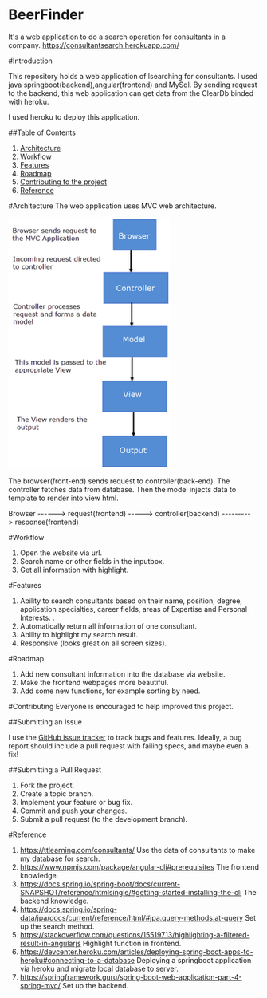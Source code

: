 # BeerFinder
It's a web application to do a search operation for consultants in a company.
https://consultantsearch.herokuapp.com/


#Introduction

This repository holds a web application of lsearching for consultants. I used java springboot(backend),angular(frontend) and MySql.
By sending request to the backend, this web application can get data from the ClearDb binded with heroku.

I used heroku to deploy this application.


##Table of Contents

1. [Architecture](#architecture)
2. [Workflow](#workflow)
3. [Features](#features)
4. [Roadmap](#roadmap)
5. [Contributing to the project](#contributing)
6. [Reference](#reference)


#Architecture
The web application uses MVC web architecture.

![architecture](https://github.com/MassaLx/BeerFinder/blob/master/src/main/resources/Architecture.png)

The browser(front-end) sends request to controller(back-end). The controller fetches data from database. Then the model injects data to template to render into view html.

   Browser ------> request(frontend) ----->   controller(backend) ---------> response(frontend)
                                              
                                                                             
                                                                             

#Workflow
1. Open the website via url.
2. Search name or other fields in the inputbox.
3. Get all information with highlight.





#Features

1. Ability to search consultants based on their name, position, degree, application specialties, career fields, areas of Expertise and     Personal Interests. .
2. Automatically return all information of one consultant.
3. Ability to highlight my search result.
4. Responsive (looks great on all screen sizes).


#Roadmap

1. Add new consultant information into the database via website.
2. Make the frontend webpages more beautiful.
3. Add some new functions, for example sorting by need.

#Contributing
Everyone is encouraged to help improved this project.





##Submitting an Issue

I use the [GitHub issue tracker](https://github.com/MassaLx/BeerFinder/issues) to track bugs and features. Ideally, a bug report should include a pull request with failing specs, and maybe even a fix!

##Submitting a Pull Request

1. Fork the project.
2. Create a topic branch.
3. Implement your feature or bug fix.
4. Commit and push your changes.
5. Submit a pull request (to the development branch).

#Reference

1. https://ttlearning.com/consultants/
   Use the data of consultants to make my database for search.
2. https://www.npmjs.com/package/angular-cli#prerequisites
   The frontend knowledge.
3. https://docs.spring.io/spring-boot/docs/current-SNAPSHOT/reference/htmlsingle/#getting-started-installing-the-cli
   The backend knowledge.
4. https://docs.spring.io/spring-data/jpa/docs/current/reference/html/#jpa.query-methods.at-query
   Set up the search method.
5. https://stackoverflow.com/questions/15519713/highlighting-a-filtered-result-in-angularjs
   Highlight function in frontend.
6. https://devcenter.heroku.com/articles/deploying-spring-boot-apps-to-heroku#connecting-to-a-database
   Deploying a springboot application via heroku and migrate local database to server.
7. https://springframework.guru/spring-boot-web-application-part-4-spring-mvc/
    Set up the backend.
